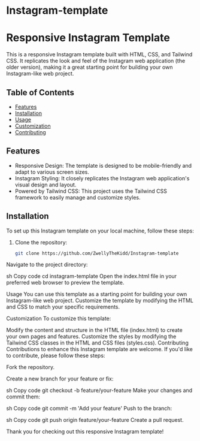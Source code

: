 # Instagram-template

# Responsive Instagram Template

This is a responsive Instagram template built with HTML, CSS, and Tailwind CSS. It replicates the look and feel of the Instagram web application (the older version), making it a great starting point for building your own Instagram-like web project.

## Table of Contents

- [Features](#features)
- [Installation](#installation)
- [Usage](#usage)
- [Customization](#customization)
- [Contributing](#contributing)

## Features
- Responsive Design: The template is designed to be mobile-friendly and adapt to various screen sizes.
- Instagram Styling: It closely replicates the Instagram web application's visual design and layout.
- Powered by Tailwind CSS: This project uses the Tailwind CSS framework to easily manage and customize styles.

## Installation
To set up this Instagram template on your local machine, follow these steps:

1. Clone the repository:
   ```sh
   git clone https://github.com/ZwellyTheKidd/Instagram-template
Navigate to the project directory:

sh
Copy code
cd instagram-template
Open the index.html file in your preferred web browser to preview the template.

Usage
You can use this template as a starting point for building your own Instagram-like web project. Customize the template by modifying the HTML and CSS to match your specific requirements.

Customization
To customize this template:

Modify the content and structure in the HTML file (index.html) to create your own pages and features.
Customize the styles by modifying the Tailwind CSS classes in the HTML and CSS files (styles.css).
Contributing
Contributions to enhance this Instagram template are welcome. If you'd like to contribute, please follow these steps:

Fork the repository.

Create a new branch for your feature or fix:

sh
Copy code
git checkout -b feature/your-feature
Make your changes and commit them:

sh
Copy code
git commit -m 'Add your feature'
Push to the branch:

sh
Copy code
git push origin feature/your-feature
Create a pull request.

Thank you for checking out this responsive Instagram template!
